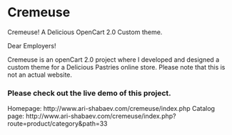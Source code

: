 # Cremeuse
Cremeuse! A Delicious OpenCart 2.0 Custom theme.

Dear Employers!

Cremeuse is an openCart 2.0 project where I developed and designed a custom theme for a Delicious Pastries online store.
Please note that this is not an actual website.

<h3>Please check out the live demo of this project.</h3>
Homepage:   http://www.ari-shabaev.com/cremeuse/index.php
Catalog page: http://www.ari-shabaev.com/cremeuse/index.php?route=product/category&path=33
